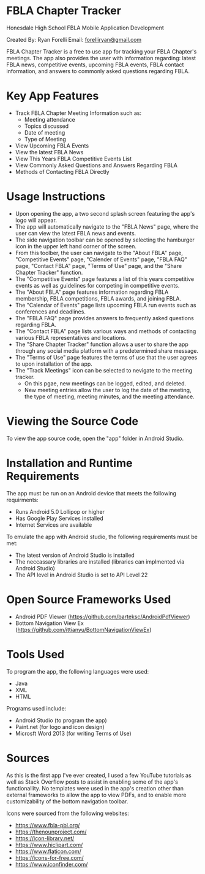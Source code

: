 # FBLA Chapter Tracker
Honesdale High School FBLA Mobile Application Development

Created By: Ryan Forelli
Email: forelliryan@gmail.com

FBLA Chapter Tracker is a free to use app for tracking your FBLA Chapter's meetings. The app also provides the user with information regarding:
latest FBLA news, competitive events, upcoming FBLA events, FBLA contact information, and answers to commonly asked questions regarding FBLA.

# Key App Features
* Track FBLA Chapter Meeting Information such as:
  * Meeting attendance
  * Topics discussed
  * Date of meeting
  * Type of Meeting
* View Upcoming FBLA Events
* View the latest FBLA News
* View This Years FBLA Competitive Events List
* View Commonly Asked Questions and Answers Regarding FBLA
* Methods of Contacting FBLA Directly
# Usage Instructions
* Upon opening the app, a two second splash screen featuring the app's logo will appear.
* The app will automatically navigate to the "FBLA News" page, where the user can view the latest FBLA news and events.
* The side navigation toolbar can be opened by selecting the hamburger icon in the upper left hand corner of the screen.
* From this toolber, the user can navigate to the "About FBLA" page, "Competitive Events" page, "Calender of Events" page, "FBLA FAQ" page, "Contact FBLA" page, "Terms of Use" page, and the "Share Chapter Tracker" function.
 * The "Competitive Events" page features a list of this years competitive events as well as guidelines for competing in competitive events.
 * The "About FBLA" page features information regarding FBLA membership, FBLA competitions, FBLA awards, and joining FBLA.
 * The "Calendar of Events" page lists upcoming FBLA run events such as conferences and deadlines.
 * The "FBLA FAQ" page provides answers to frequently asked questions regarding FBLA.
 * The "Contact FBLA" page lists various ways and methods of contacting various FBLA representatives and locations.
 * The "Share Chapter Tracker" function allows a user to share the app through any social media platform with a predetermined share message.
 * The "Terms of Use" page features the terms of use that the user agrees to upon installation of the app.
 * The "Track Meetings" icon can be selected to nevigate to the meeting tracker.
   * On this pgae, new meetings can be logged, edited, and deleted.
   * New meeting entries allow the user to log the date of the meeting, the type of meeting, meeting minutes, and the meeting attendance.
 
# Viewing the Source Code
To view the app source code, open the "app" folder in Android Studio.
# Installation and Runtime Requirements
The app must be run on an Android device that meets the following requirments:
* Runs Android 5.0 Lollipop or higher
* Has Google Play Services installed
* Internet Services are available

To emulate the app with Android studio, the following requirements must be met:
* The latest version of Android Studio is installed
* The neccassary libraries are installed (libraries can implmented via Android Studio)
* The API level in Android Studio is set to API Level 22
# Open Source Frameworks Used
* Android PDF Viewer (https://github.com/barteksc/AndroidPdfViewer)
* Bottom Navigation View Ex (https://github.com/ittianyu/BottomNavigationViewEx)
# Tools Used
To program the app, the following languages were used:
* Java
* XML
* HTML

Programs used include:
* Android Studio (to program the app)
* Paint.net (for logo and icon design)
* Microsft Word 2013 (for writing Terms of Use)
# Sources
As this is the first app I've ever created, I used a few YouTube tutorials as well as Stack Overflow posts to assist in enabling some of the app's functionallity. No templates were used in the app's creation other than external frameworks to allow the app to view PDFs, and to enable more customizability of the bottom navigation toolbar.

Icons were sourced from the following websites:
* https://www.fbla-pbl.org/
* https://thenounproject.com/
* https://icon-library.net/
* https://www.hiclipart.com/
* https://www.flaticon.com/
* https://icons-for-free.com/
* https://www.iconfinder.com/
